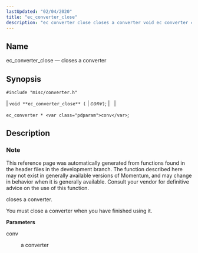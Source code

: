 ```yaml
---
lastUpdated: "02/04/2020"
title: "ec_converter_close"
description: "ec converter close closes a converter void ec converter close conv ec converter conv This reference page was automatically generated from functions found in the header files in the development branch The function described here may not exist in generally available versions of Momentum and may change in behavior when..."
---
```


<a name="apis.ec_converter_close"></a> 
## Name

ec_converter_close — closes a converter

## Synopsis

`#include "misc/converter.h"`

| `void **ec_converter_close** (` | <var class="pdparam">conv</var>`)`; |   |

`ec_converter * <var class="pdparam">conv</var>`;<a name="idp57404832"></a> 
## Description

### Note

This reference page was automatically generated from functions found in the header files in the development branch. The function described here may not exist in generally available versions of Momentum, and may change in behavior when it is generally available. Consult your vendor for definitive advice on the use of this function.

closes a converter.

You must close a converter when you have finished using it.

**<a name="idp57408176"></a> Parameters**

<dl class="variablelist">

<dt>conv</dt>

<dd>

a converter

</dd>

</dl>